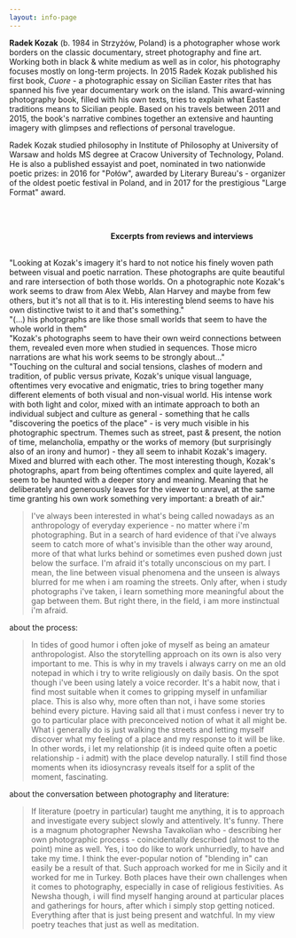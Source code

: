 ```yaml
---
layout: info-page
---
```


**Radek Kozak** (b. 1984 in Strzyżów, Poland) is a photographer whose work borders on the classic documentary, street photography and fine art. Working both in black & white medium as well as in color, his photography focuses mostly on long-term projects. In 2015 Radek Kozak published his first book, *Cuore* - a photographic essay on Sicilian Easter rites that has spanned his five year documentary work on the island. This award-winning photography book, filled with his own texts, tries to explain what Easter traditions means to Sicilian people. Based on his travels between 2011 and 2015, the book's narrative combines together an extensive and haunting imagery with glimpses and reflections of personal travelogue. 

Radek Kozak studied philosophy in Institute of Philosophy at University of Warsaw and holds MS degree at Cracow University of Technology, Poland. He is also a published essayist and poet, nominated in two nationwide poetic prizes: in 2016 for "Połów", awarded by Literary Bureau's - organizer of the oldest poetic festival in Poland, and in 2017 for the prestigious "Large Format" award.

<br/><br/>
<p style="text-align:right; font-weight: bold; padding-right: 4rem;">Excerpts from reviews and interviews</p>

<br/>
"Looking at Kozak's imagery it's hard to not notice his finely woven path between visual and poetic narration. These photographs are quite beautiful and rare intersection of both those worlds. On a photographic note Kozak's work seems to draw from Alex Webb, Alan Harvey and maybe from few others, but it's not all that is to it. His interesting blend seems to have his own distinctive twist to it and that's something."

<br/>
"(...) his photographs are like those small worlds that seem to have the whole world in them"

<br/>
"Kozak's photographs seem to have their own weird connections between them, revealed even more when studied in sequences. Those micro narrations are what his work seems to be strongly about..."

<br/>
"Touching on the cultural and social tensions, clashes of modern and tradition, of public versus private, Kozak's unique visual language, oftentimes very evocative and enigmatic, tries to bring together many different elements of both visual and non-visual world. His intense work with both light and color, mixed with an intimate approach to both an individual subject and culture as general - something that he calls "discovering the poetics of the place" - is very much visible in his photographic spectrum. Themes such as street, past & present, the notion of time, melancholia, empathy or the works of memory (but surprisingly also of an irony and humor) - they all seem to inhabit Kozak's imagery. Mixed and blurred with each other. The most interesting though, Kozak's photographs, apart from being oftentimes complex and quite layered, all seem to be haunted with a deeper story and meaning. Meaning that he deliberately and generously leaves for the viewer to unravel, at the same time granting his own work something very important: a breath of air."

> I've always been interested in what's being called nowadays as an anthropology of everyday experience - no matter where i'm photographing. But in a search of hard evidence of that i've always seem to catch more of what's invisible than the other way around, more of that what lurks behind or sometimes even pushed down just below the surface. I'm afraid it's totally unconscious on my part. I mean, the line between visual phenomena and the unseen is always blurred for me when i am roaming the streets. Only after, when i study photographs i've taken, i learn something more meaningful about the gap between them. But right there, in the field, i am more instinctual i'm afraid.

about the process:

> In tides of good humor i often joke of myself as being an amateur anthropologist. Also the storytelling approach on its own is also very important to me. This is why in my travels i always carry on me an old notepad in which i try to write religiously on daily basis. On the spot though i've been using lately a voice recorder. It's a habit now, that i find most suitable when it comes to gripping myself in unfamiliar place. This is also why, more often than not, i have some stories behind every picture. Having said all that i must confess i never try to go to particular place with preconceived notion of what it all might be. What i generally do is just walking the streets and letting myself discover what my feeling of a place and my response to it will be like. In other words, i let my relationship (it is indeed quite often a poetic relationship - i admit) with the place develop naturally. I still find those moments when its idiosyncrasy reveals itself for a split of the moment, fascinating. 

about the conversation between photography and literature:

> If literature (poetry in particular) taught me anything, it is to approach and investigate every subject slowly and attentively. It's funny. There is a magnum photographer Newsha Tavakolian who - describing her own photographic process - coincidentally described (almost to the point) mine as well. Yes, i too do like to work unhurriedly, to have and take my time. I think the ever-popular notion of "blending in" can easily be a result of that. Such approach worked for me in Sicily and it worked for me in Turkey. Both places have their own challenges when it comes to photography, especially in case of religious festivities. As Newsha though, i will find myself hanging around at particular places and gatherings for hours, after which i simply stop getting noticed. Everything after that is just being present and watchful. In my view poetry teaches that just as well as meditation. 
